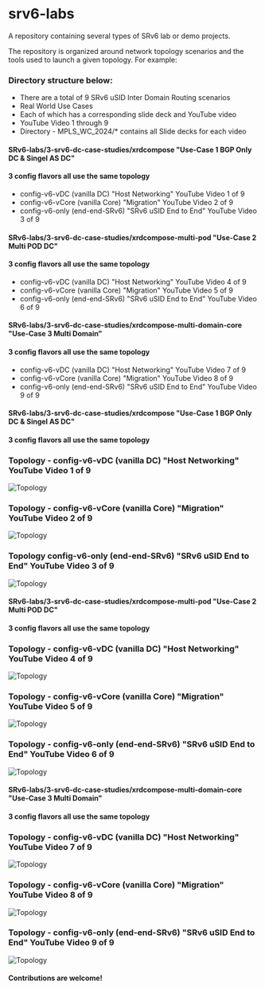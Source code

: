 # srv6-labs
A repository containing several types of SRv6 lab or demo projects.

The repository is organized around network topology scenarios and the tools used to launch a given topology. For example:

### Directory structure below:

* There are a total of 9 SRv6 uSID Inter Domain Routing scenarios
* Real World Use Cases 
* Each of which has a corresponding slide deck and YouTube video 
* YouTube Video 1 through 9 
* Directory - MPLS_WC_2024/* contains all Slide decks for each video

#### SRv6-labs/3-srv6-dc-case-studies/xrdcompose  "Use-Case 1 BGP Only DC & Singel AS DC"
#### 3 config flavors all use the same topology
* config-v6-vDC   (vanilla DC)      "Host Networking" 	   YouTube Video 1 of 9
* config-v6-vCore (vanilla Core)    "Migration"     	   YouTube Video 2 of 9
* config-v6-only  (end-end-SRv6)    "SRv6 uSID End to End"  YouTube Video 3 of 9

#### SRv6-labs/3-srv6-dc-case-studies/xrdcompose-multi-pod "Use-Case 2 Multi POD DC"
#### 3 config flavors all use the same topology
* config-v6-vDC   (vanilla DC)      "Host Networking"	   YouTube Video 4 of 9
* config-v6-vCore (vanilla Core)    "Migration"		   YouTube Video 5 of 9
* config-v6-only  (end-end-SRv6)    "SRv6 uSID End to End"  YouTube Video 6 of 9

#### SRv6-labs/3-srv6-dc-case-studies/xrdcompose-multi-domain-core "Use-Case 3 Multi Domain"
#### 3 config flavors all use the same topology
* config-v6-vDC   (vanilla DC)      "Host Networking" 	   YouTube Video 7 of 9
* config-v6-vCore (vanilla Core)    "Migration"		   YouTube Video 8 of 9
* config-v6-only  (end-end-SRv6)    "SRv6 uSID End to End"  YouTube Video 9 of 9




#### SRv6-labs/3-srv6-dc-case-studies/xrdcompose  "Use-Case 1 BGP Only DC & Singel AS DC"
#### 3 config flavors all use the same topology


### Topology - config-v6-vDC   (vanilla DC)      "Host Networking" 	   YouTube Video 1 of 9
![Topology](UseCase1-BGPOnlyDC-SingleAS-DC-Host-Networking.jpg)


### Topology - config-v6-vCore (vanilla Core)    "Migration"     	   YouTube Video 2 of 9
![Topology](UseCase1-BGPOnlyDC-SingleAS-DC-Migration-vCore.jpg)
 

### Topology config-v6-only  (end-end-SRv6)    "SRv6 uSID End to End"  YouTube Video 3 of 9
![Topology](UseCase1-BGPOnlyDC-SingleAS-DC-uSIDEndtoEnd.jpg)



#### SRv6-labs/3-srv6-dc-case-studies/xrdcompose-multi-pod "Use-Case 2 Multi POD DC"
#### 3 config flavors all use the same topology



### Topology - config-v6-vDC   (vanilla DC)      "Host Networking"	   YouTube Video 4 of 9
![Topology](UseCase2-MulitPODDC-Host-Networking-vDC.jpg)


### Topology - config-v6-vCore (vanilla Core)    "Migration"		   YouTube Video 5 of 9
![Topology](UseCase2-MulitPODDC-MIgration-vCore.jpg)


### Topology - config-v6-only  (end-end-SRv6)    "SRv6 uSID End to End"  YouTube Video 6 of 9
![Topology](UseCase2-MulitPODDC-uSIDEndtoEnd.jpg)


#### SRv6-labs/3-srv6-dc-case-studies/xrdcompose-multi-domain-core "Use-Case 3 Multi Domain"
#### 3 config flavors all use the same topology


### Topology - config-v6-vDC   (vanilla DC)      "Host Networking" 	   YouTube Video 7 of 9
![Topology](UseCase3-MulitDomain-Host-Networking-vDC.jpg)
 

### Topology - config-v6-vCore (vanilla Core)    "Migration"		   YouTube Video 8 of 9
![Topology](UseCase3-MulitDomain-Migration-vCore.jpg)


### Topology - config-v6-only  (end-end-SRv6)    "SRv6 uSID End to End"  YouTube Video 9 of 9
![Topology](UseCase3-MulitDomain-uSIDEndtoEnd.jpg)



#### Contributions are welcome!
